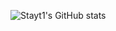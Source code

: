 
<!---
- 👋 Hi, I’m @stayt1
- 👀 I’m interested in ...
- 🌱 I’m currently learning ...
- 💞️ I’m looking to collaborate on ...
- 📫 How to reach me ...
stayt1/stayt1 is a ✨ special ✨ repository because its `README.md` (this file) appears on your GitHub profile.
You can click the Preview link to take a look at your changes.
--->

![Stayt1's GitHub stats](https://github-readme-stats.vercel.app/api/?username=stayt1&show_icons=true&title_color=fff&icon_color=79ff97&text_color=9f9f9f&bg_color=151515)




